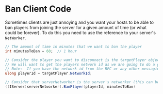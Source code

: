 # Ban Client Code
Sometimes clients are just annoying and you want your hosts to be able to ban players from joining the server for a given amount of time (or what could be forever). To do this you need to use the reference to your server's `NetWorker`.

```csharp
// The amount of time in minutes that we want to ban the player
int minutesToBan = 60;  // 1 hour

// Consider the player you want to disconnect is the targetPlayer object
// We will want to get the players network id as we are going to do a generic ban
// Note:  If you have the network id from the RPC or any other messaging you can ban from there
ulong playerId = targetPlayer.NetworkId;

// Consider that serverNetworker is the server's networker (this can be NetworkManager.Instance.Networker)
((IServer)serverNetworker).BanPlayer(playerId, minutesToBan)
```
